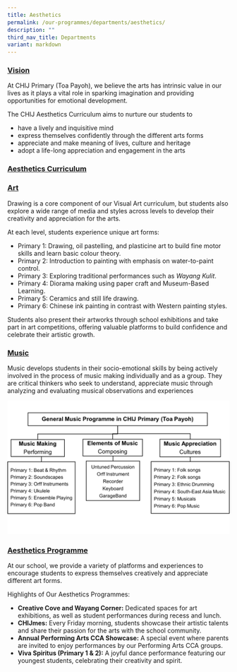 ```yaml
---
title: Aesthetics
permalink: /our-programmes/departments/aesthetics/
description: ""
third_nav_title: Departments
variant: markdown
---
```

### **<u>Vision</u>**

At CHIJ Primary (Toa Payoh), we believe the arts has intrinsic value in our lives as it plays a vital role in sparking imagination and providing opportunities for emotional development. 

The CHIJ Aesthetics Curriculum aims to nurture our students to
*   have a lively and inquisitive mind 
*   express themselves confidently through the different arts forms
*   appreciate and make meaning of lives, culture and heritage
*   adopt a life-long appreciation and engagement in the arts

### **<u>Aesthetics Curriculum</u>**
### **<u>Art</u>**
Drawing is a core component of our Visual Art curriculum, but students also explore a wide range of media and styles across levels to develop their creativity and appreciation for the arts.

At each level, students experience unique art forms:

*	Primary 1:  Drawing, oil pastelling, and plasticine art to build fine motor skills and learn basic colour theory.
*	Primary 2:  Introduction to painting with emphasis on water-to-paint control.
*	Primary 3:  Exploring traditional performances such as *Wayang Kulit*.
*	Primary 4:  Diorama making using paper craft and Museum-Based Learning.
*	Primary 5:  Ceramics and still life drawing.
*	Primary 6:  Chinese ink painting in contrast with Western painting styles.

Students also present their artworks through school exhibitions and take part in art competitions, offering valuable platforms to build confidence and celebrate their artistic growth.

### **<u>Music</u>**
Music develops students in their socio-emotional skills by being actively involved in the process of music making individually and as a group. They are critical thinkers who seek to understand, appreciate music through analyzing and evaluating musical observations and experiences

![](/images/Picture3.jpg)
### **<u>Aesthetics Programme</u>**

At our school, we provide a variety of platforms and experiences to encourage students to express themselves creatively and appreciate different art forms.

Highlights of Our Aesthetics Programmes:
* **Creative Cove and Wayang Corner:**  Dedicated spaces for art exhibitions, as well as student performances during recess and lunch.
* **CHIJmes:**  Every Friday morning, students showcase their artistic talents and share their passion for the arts with the school community.
* **Annual Performing Arts CCA Showcase:**  A special event where parents are invited to enjoy performances by our Performing Arts CCA groups.
* **Viva Spiritus (Primary 1 &amp; 2):**  A joyful dance performance featuring our youngest students, celebrating their creativity and spirit.